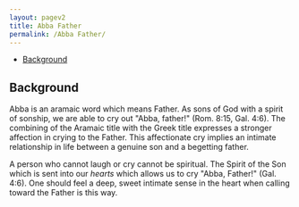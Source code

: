 ```yaml
---
layout: pagev2
title: Abba Father
permalink: /Abba Father/
---
```

- [Background](#background)

## Background

Abba is an aramaic word which means Father. As sons of God with a spirit of sonship, we are able to cry out "Abba, father!" (Rom. 8:15, Gal. 4:6). The combining of the Aramaic title with the Greek title expresses a stronger affection in crying to the Father. This affectionate cry implies an intimate  relationship in life between a genuine son and a begetting father.

A person who cannot laugh or cry cannot be spiritual. The Spirit of the Son which is sent into our *hearts* which allows us to cry "Abba, Father!" (Gal. 4:6). One should feel a deep, sweet intimate sense in the heart when calling toward the Father is this way.